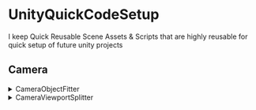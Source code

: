 # UnityQuickCodeSetup
I keep Quick Reusable Scene Assets & Scripts that are highly reusable for quick setup of future unity projects

## Camera

<details>
  <summary>CameraObjectFitter</summary>
  
  Script to fit Object to Camera regardless of size

  <img src="../images/Assets/Camera/CameraObjectFitter/CameraObjectFitter.gif" width="512">
  
</details>

<details>
  
  <summary>CameraViewportSplitter</summary>
  
  Script to update Camera Viewport Rect based on a Grid Input

  <img src="../images/Assets/Camera/CameraViewportSplitter/CameraViewportSplitter.png" width="512">
  
</details>

